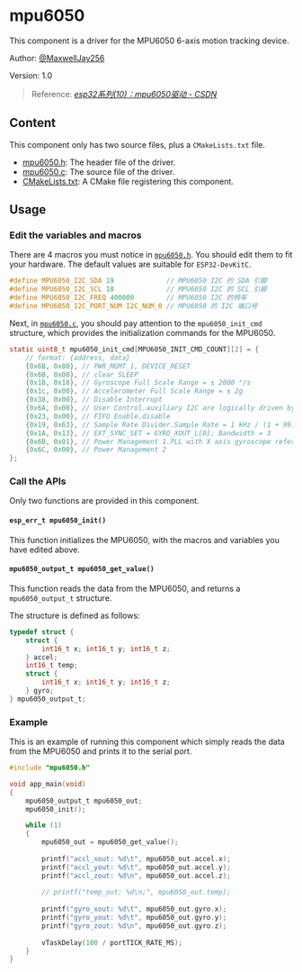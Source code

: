 # mpu6050

This component is a driver for the MPU6050 6-axis motion tracking device.

Author: [@MaxwellJay256](https://github.com/MaxwellJay256)

Version: 1.0

> Reference: [*esp32系列(10)：mpu6050驱动 - CSDN*](http://t.csdnimg.cn/vPGnV)

## Content

This component only has two source files, plus a `CMakeLists.txt` file.
- [mpu6050.h](./mpu6050.h): The header file of the driver.
- [mpu6050.c](./mpu6050.c): The source file of the driver.
- [CMakeLists.txt](./CMakeLists.txt): A CMake file registering this component.

## Usage

### Edit the variables and macros

There are 4 macros you must notice in [`mpu6050.h`](./mpu6050.h).
You should edit them to fit your hardware.
The default values are suitable for `ESP32-DevKitC`.

```c
#define MPU6050_I2C_SDA 19             // MPU6050 I2C 的 SDA 引脚
#define MPU6050_I2C_SCL 18             // MPU6050 I2C 的 SCL 引脚
#define MPU6050_I2C_FREQ 400000        // MPU6050 I2C 的频率
#define MPU6050_I2C_PORT_NUM I2C_NUM_0 // MPU6050 的 I2C 端口号
```

Next, in [`mpu6050.c`](./mpu6050.c), you should pay attention to the `mpu6050_init_cmd` structure, which provides the initialization commands for the MPU6050.

```c
static uint8_t mpu6050_init_cmd[MPU6050_INIT_CMD_COUNT][2] = {
    // format: {address, data}
    {0x6B, 0x80}, // PWR_MGMT_1, DEVICE_RESET
    {0x6B, 0x00}, // clear SLEEP
    {0x1B, 0x18}, // Gyroscope Full Scale Range = ± 2000 °/s
    {0x1c, 0x00}, // Accelerometer Full Scale Range = ± 2g
    {0x38, 0x00}, // Disable Interrupt
    {0x6A, 0x00}, // User Control.auxiliary I2C are logically driven by the primary I2C bus
    {0x23, 0x00}, // FIFO Enable.disable
    {0x19, 0x63}, // Sample Rate Divider.Sample Rate = 1 kHz / (1 + 99) = 10 Hz
    {0x1A, 0x13}, // EXT_SYNC_SET = GYRO_XOUT_L[0]; Bandwidth = 3
    {0x6B, 0x01}, // Power Management 1.PLL with X axis gyroscope reference
    {0x6C, 0x00}, // Power Management 2
};
```

### Call the APIs

Only two functions are provided in this component.

#### `esp_err_t mpu6050_init()`

This function initializes the MPU6050, with the macros and variables you have edited above.

#### `mpu6050_output_t mpu6050_get_value()`

This function reads the data from the MPU6050, and returns a `mpu6050_output_t` structure.

The structure is defined as follows:

```c
typedef struct {
    struct {
        int16_t x; int16_t y; int16_t z;
    } accel;
    int16_t temp;
    struct {
        int16_t x; int16_t y; int16_t z;
    } gyro;
} mpu6050_output_t;
```

### Example

This is an example of running this component which simply
reads the data from the MPU6050 and prints it to the serial port.

```c
#include "mpu6050.h"

void app_main(void)
{
    mpu6050_output_t mpu6050_out;
    mpu6050_init();

    while (1)
    {
        mpu6050_out = mpu6050_get_value();
        
        printf("accl_xout: %d\t", mpu6050_out.accel.x);
        printf("accl_yout: %d\t", mpu6050_out.accel.y);
        printf("accl_zout: %d\n", mpu6050_out.accel.z);
        
        // printf("temp_out: %d\n;", mpu6050_out.temp);
        
        printf("gyro_xout: %d\t", mpu6050_out.gyro.x);
        printf("gyro_yout: %d\t", mpu6050_out.gyro.y);
        printf("gyro_zout: %d\n", mpu6050_out.gyro.z);
        
        vTaskDelay(100 / portTICK_RATE_MS);
    }
}
